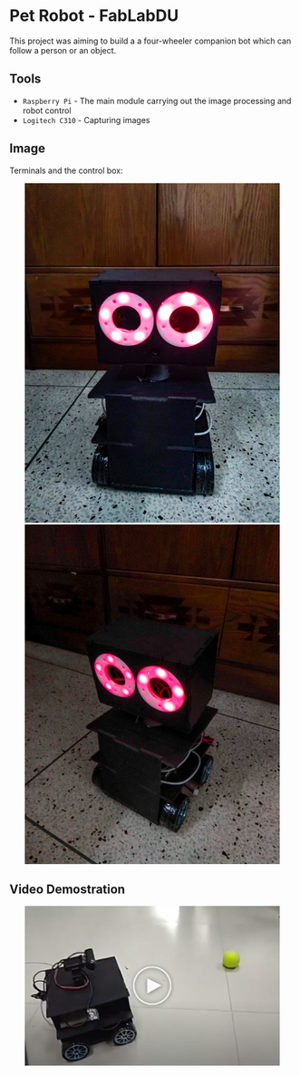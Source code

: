 # Pet Robot - FabLabDU

This project was aiming to build a a four-wheeler companion bot which can follow a person or an object.

## Tools

- `Raspberry Pi` - The main module carrying out the image processing and robot control
- `Logitech C310` - Capturing images

## Image
Terminals and the control box:
<p align="center">
<img src="Petrobot_1.jpg" width="450">
<img src="Petrobot_2.jpg" width="450">
</p>


## Video Demostration

<p align="center">
  <a href="https://youtu.be/cpfAgBdUDX8">
    <img src="thumbnail.png" width="450"/>
  </a>
</p>

